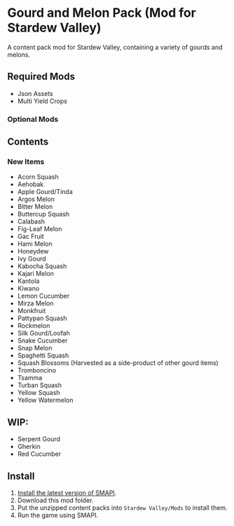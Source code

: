 # Gourd and Melon Pack (Mod for Stardew Valley)
 A content pack mod for Stardew Valley, containing a variety of gourds and melons.
## Required Mods
- Json Assets
- Multi Yield Crops
### Optional Mods
## Contents
### New Items
- Acorn Squash
- Aehobak
- Apple Gourd/Tinda
- Argos Melon
- Bitter Melon
- Buttercup Squash
- Calabash
- Fig-Leaf Melon
- Gac Fruit
- Hami Melon
- Honeydew
- Ivy Gourd
- Kabocha Squash
- Kajari Melon
- Kantola
- Kiwano
- Lemon Cucumber
- Mirza Melon
- Monkfruit
- Pattypan Squash
- Rockmelon
- Silk Gourd/Loofah
- Snake Cucumber
- Snap Melon
- Spaghetti Squash
- Squash Blossoms (Harvested as a side-product of other gourd items)
- Tromboncino
- Tsamma
- Turban Squash
- Yellow Squash
- Yellow Watermelon
## WIP:
- Serpent Gourd
- Gherkin
- Red Cucumber
## Install
1. [Install the latest version of SMAPI](https://smapi.io/).
2. Download this mod folder.
3. Put the unzipped content packs into `Stardew Valley/Mods` to install them.
4. Run the game using SMAPI.
